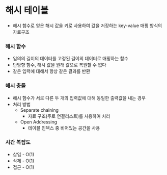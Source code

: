 # 해시 테이블
- 해시 함수로 얻은 해시 값을 키로 사용하여 값을 저장하는 key-value 매핑 방식의 자료구조
  
### 해시 함수
- 임의의 길이의 데이터를 고정된 길이의 데이터로 매핑하는 함수
- 단방향 함수, 해시 값을 원래 값으로 복원할 수 없다
- 같은 입력에 대해서 항상 같은 결과를 반환

### 해시 충돌
- 해시 함수가 서로 다른 두 개의 입력값에 대해 동일한 출력값을 내는 경우
- 처리 방법
  - Separate chaining
    - 자료 구조(주로 연결리스트)를 사용하여 처리
  - Open Addressing
    - 테이블 인덱스 중 비어있는 공간을 사용

### 시간 복잡도
- 삽입 - O(1)
- 삭제 - O(1)
- 접근 - O(1)
